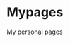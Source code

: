 # Mypages
My personal pages
<!DOCTYPE html>
<html>
	<head>
		<meta charset="utf-8">
		<title>拱拱</title>
		<link rel="stylesheet"type="text/css" href="wode.css" />
		<style>
			ul li{display: inline;}
			<style  type="text/css">a {text-decoration: none}
			
		</style>

	</head>
	<body>
		<div class="up">
			<div class="up1">
				<div class="up11">
				</div>
			<span class="up22">
				拱拱
				</span>
			<span class="up33" >
				<ul> 
			        <li style="margin: 20px 20px 0px 0px">Android</li>
			        <li style="margin: 20px 20px 0px 0px">ios
</li>
			        <li style="margin: 20px 20px 0px 0px">WP</li>
			     </ul></span>
			</div>
			<div class="middle">
				<div class="middle1">
					<div class="middle1left">
						<div class="midtop">
							<span class="gg">拱拱</span>
							<span class="gg2">for Android</span>
							<span class="beta">Beta</span>
						</div>
						<div class="line"></div>
						<span class="midmid">湘大变得如此简单</span>
						<div class="midbot" style="text-align: center;">
							<a href="https://g.sky31.com/download.php"  style="color: #F3F3F3;">立即下载</a>
							</div>
							<span class="ma"><img src="ma.png" width="100px" height="100px"></span>
						<div class="mb">
							<span style="font-size: 15px;color: #F3F3F3;">
								4.3MB
							</span>
							<span style="font-size: 15px;color: #F3F3F3;">
								2019.09.02更新
							</span>
						</div>
					</div>
					<div class="middle1right">
					</div>
					
				</div>
			</div>
		</div>
		<div class="down">
			            <div class="p2">      
			            <img src="1111.png" alt width="100%">
			            <p style="text-align:center;">湘大专属</p>
			            <p style="text-align:center;">湘大变得如此简单</p></div>
			            <div class="p1">
			            <img src="2222.png" alt width="100%">
			            <p style="text-align:center;">更加轻便</p>
			             <p style="text-align:center;">只需3M随时更新</p></div>
			            <div class="p1">
			            <img src="3333.png" alt width="100%">
			            <p style="text-align:center;">随时随地</p>
			            <p style="text-align:center;">显示更加直观便捷</p></div>
			            <div class="p1">
			            <img src="4444.png" alt width="100%">
			            <p style="text-align:center;">抓住信息</p>
			            <p style="text-align:center;">湘大你的贴身助手</p></div>

		</div>
	</body>
</html>
.up{
	width:100%;
	min-width:1100px;
	height: 620px;
	background-image: url(gonggong.png) ;
	background-repeat: no-repeat;
	background-size: cover;
	position: relative;
	
}
* {
    margin: 0 auto;
    text-decoration: none;
    font-family: 'Microsoft Yahei';
}
div{
	display: block;
}
.up1{
	width: 1100px;
	height: 120px;
	position: relative;
}
.up11{
	width: 60px;
	height: 60px;
	margin: 20px 20px 20px 20px;
	background-image: url(gong.png);
	background-repeat: no-repeat;
	border-radius: 10%;
	float: left;
	
}
.up22{
	font-size: 30px;
	color: #fff;
	font-family: "microsoft yahei";
	line-height: 100px;
}

.up33{position: absolute;right:21%;color: #EEEEEE;}
.middle{width: 1000px;
		height: 500px;
		position: relative;
	
}
.middle1{width: 100%;
		height: 100%;
		position: relative;
	}
.middle1left{width: 500px;
			height:400px;
			float: left;
			margin-top: 100px;

	
}
.middle1right{
	
}
.midtop{width: 400px;
		height:100px;
		margin-left: 0;
	
}
.midmid{font-size: 45px;
		color: #FFFFFF;
	
}
.gg{font-size:50px;
	color: #EEEEEE;
	margin-right: 20px;
	
}
.gg2{font-size: 35px;
	color: #EEEEEE;
	margin-top: 10px;
}
.beta{background-color: tomato;
	border-radius: 15%;
	color: #EEEEEE;
	width: 75px;
	height:50px;
	margin-left: 20px;
}
.line{
	width: 200px;
	height:0 ;
	position: absolute;
	border-top: solid 1px whitesmoke;
	display: block;
}
.midbot{width: 200px;
		height: 100px;
		border-radius: 20px;
		background-color: #FF6347;
		display: block;
		font-size: 35px;
		position: absolute;
		left:0px ;
		top: 280px;
	
}
.ma{display: inline-block;
	float: right;
	margin-top: 15px;
	margin-right: 160px;
	
}
.mb{
	height: 50px;
	width: 200px;
	margin-top: 140px;
	margin-left: 0;
}
.middle1right{
	width: 310px;
	height: 482px;
	position: absolute;
	right: 100px;
	bottom: 0;
	background-image: url(phone.png);
	overflow: hidden;
	background-repeat: no-repeat;
	background-size: cover;
}
.down{	width:100%;
	min-width:1100px;
	height: 300px;
	
}
.p1{width: 10%;
	display: inline-block;
	margin: 10px 20px 0px 20px;
}
.p2{
	width:10%;
	display: inline-block;
    margin-left: 15%;
}
